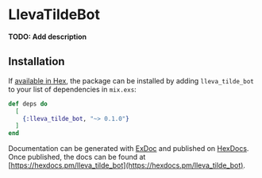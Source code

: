 # LlevaTildeBot

**TODO: Add description**

## Installation

If [available in Hex](https://hex.pm/docs/publish), the package can be installed
by adding `lleva_tilde_bot` to your list of dependencies in `mix.exs`:

```elixir
def deps do
  [
    {:lleva_tilde_bot, "~> 0.1.0"}
  ]
end
```

Documentation can be generated with [ExDoc](https://github.com/elixir-lang/ex_doc)
and published on [HexDocs](https://hexdocs.pm). Once published, the docs can
be found at [https://hexdocs.pm/lleva_tilde_bot](https://hexdocs.pm/lleva_tilde_bot).

